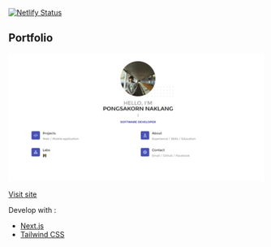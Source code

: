 [![Netlify Status](https://api.netlify.com/api/v1/badges/decb4351-3217-4d5f-9b4a-9b3ce086827d/deploy-status)](https://pongsakorn-naklang-portfolio.netlify.app/)

## Portfolio

![Image of Screen](https://github.com/PongsakornNaklang/portfolio/blob/main/public/images/Screen.png)

[Visit site](https://pongsakorn-naklang-portfolio.netlify.app/)
 
Develop with :
- [Next.js](https://nextjs.org/docs)
- [Tailwind CSS](https://tailwindcss.com/)
